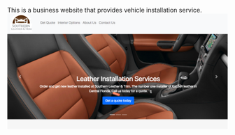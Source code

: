 This is a business website that provides vehicle installation service. 
![alt text](https://raw.githubusercontent.com/snowghost24/SouthernLeatherAndTrim/master/public/images/readmeimg.png)
